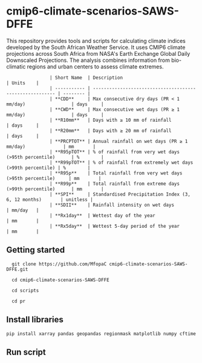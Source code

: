 # cmip6-climate-scenarios-SAWS-DFFE
This repository provides tools and scripts for calculating climate indices developed by the South African Weather Service. It uses CMIP6 climate projections across South Africa from NASA's Earth Exchange Global Daily Downscaled Projections. The analysis combines information from bio-climatic regions and urban centers to assess climate extremes.

                    | Short Name  | Description                                              | Units    |
                    | ----------- | -------------------------------------------------------- | -------- |
                    | **CDD**     | Max consecutive dry days (PR < 1 mm/day)                 | days     |
                    | **CWD**     | Max consecutive wet days (PR ≥ 1 mm/day)                 | days     |
                    | **R10mm**   | Days with ≥ 10 mm of rainfall                            | days     |
                    | **R20mm**   | Days with ≥ 20 mm of rainfall                            | days     |
                    | **PRCPTOT** | Annual rainfall on wet days (PR ≥ 1 mm/day)              | mm       |
                    | **R95pTOT** | % of rainfall from very wet days (>95th percentile)      | %        |
                    | **R99pTOT** | % of rainfall from extremely wet days (>99th percentile) | %        |
                    | **R95p**    | Total rainfall from very wet days (>95th percentile)     | mm       |
                    | **R99p**    | Total rainfall from extreme days (>99th percentile)      | mm       |
                    | **SPI**     | Standardised Precipitation Index (3, 6, 12 months)       | unitless |
                    | **SDII**    | Rainfall intensity on wet days                           | mm/day   |
                    | **Rx1day**  | Wettest day of the year                                  | mm       |
                    | **Rx5day**  | Wettest 5-day period of the year                         | mm       |

## Getting started
      git clone https://github.com/MfopaC cmip6-climate-scenarios-SAWS-DFFE.git
      
      cd cmip6-climate-scenarios-SAWS-DFFE
      
      cd scripts
      
      cd pr

## Install libraries
    pip install xarray pandas geopandas regionmask matplotlib numpy cftime 

## Run script

